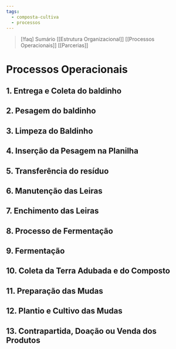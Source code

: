 ```yaml
---
tags:
  - composta-cultiva
  - processos
---
```

> [!faq]  Sumário
> [[Estrutura Organizacional]] [[Processos Operacionais]] [[Parcerias]] 

# Processos Operacionais 

## 1. Entrega e Coleta do baldinho


## 2. Pesagem do baldinho


## 3. Limpeza do Baldinho


## 4. Inserção da Pesagem na Planilha


## 5. Transferência do resíduo


## 6. Manutenção das Leiras


## 7. Enchimento das Leiras


## 8. Processo de Fermentação


## 9. Fermentação


## 10. Coleta da Terra Adubada e do Composto


## 11. Preparação das Mudas


## 12. Plantio e Cultivo das Mudas


## 13. Contrapartida, Doação ou Venda dos Produtos

